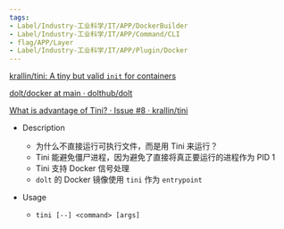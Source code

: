 ```yaml
---
tags:
- Label/Industry-工业科学/IT/APP/DockerBuilder
- Label/Industry-工业科学/IT/APP/Command/CLI
- flag/APP/Layer
- Label/Industry-工业科学/IT/APP/Plugin/Docker
---
```


[krallin/tini: A tiny but valid `init` for containers](https://github.com/krallin/tini)

[dolt/docker at main · dolthub/dolt](https://github.com/dolthub/dolt/blob/main/docker/Dockerfile)

[What is advantage of Tini? · Issue #8 · krallin/tini](https://github.com/krallin/tini/issues/8)


- Description
    - 为什么不直接运行可执行文件，而是用 Tini 来运行？
    - Tini 能避免僵尸进程，因为避免了直接将真正要运行的进程作为 PID 1
    - Tini 支持 Docker 信号处理
    - `dolt` 的 Docker 镜像使用 `tini` 作为 `entrypoint`

- Usage
    - `tini [--] <command> [args]`
